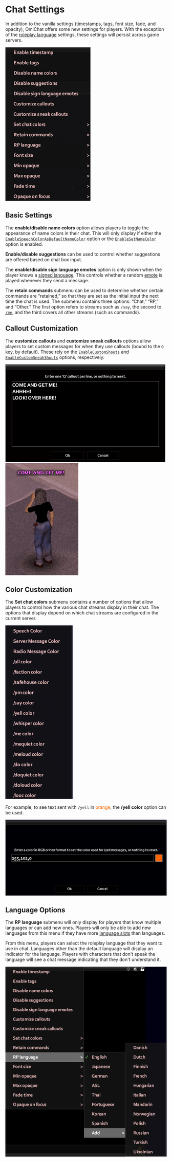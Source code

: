 # Chat Settings

In addition to the vanilla settings (timestamps, tags, font size, fade, and opacity), OmiChat offers some new settings for players.
With the exception of the [roleplay language](#language-options) settings, these settings will persist across game servers.

![The available chat settings for OmiChat](../images/chat-settings-1.png)

## Basic Settings

The **enable/disable name colors** option allows players to toggle the appearance of name colors in their chat.
This will only display if either the [`EnableSpeechColorAsDefaultNameColor`](../sandbox-options/feature-flags.md#enablespeechcolorasdefaultnamecolor) option or the [`EnableSetNameColor`](../sandbox-options/feature-flags.md#enablesetnamecolor) option is enabled.

**Enable/disable suggestions** can be used to control whether suggestions are offered based on chat box input.

The **enable/disable sign language emotes** option is only shown when the player knows a [signed language](../sandbox-options/languages.md#signedlanguages).
This controls whether a random [emote](./emotes.md) is played whenever they send a message.

The **retain commands** submenu can be used to determine whether certain commands are “retained,” so that they are set as the initial input the next time the chat is used.
The submenu contains three options: “Chat,” “RP,” and “Other.”
The first option refers to streams such as `/say`, the second to [`/me`](../sandbox-options/chat-formats.md#chatformatme), and the third covers all other streams (such as commands).

## Callout Customization

The **customize callouts** and **customize sneak callouts** options allow players to set custom messages for when they use callouts (bound to the `Q` key, by default).
These rely on the [`EnableCustomShouts`](../sandbox-options/feature-flags.md#enablecustomshouts) and [`EnableCustomSneakShouts`](../sandbox-options/feature-flags.md#enablecustomsneakshouts) options, respectively.

![The custom callout input window](../images/callout-example-1.png)  
![A player using a custom callout](../images/callout-example-2.png)

## Color Customization

The **Set chat colors** submenu contains a number of options that allow players to control how the various chat streams display in their chat.
The options that display depend on which chat streams are configured in the current server.

![Color customization options](../images/color-options.png)

For example, to see text sent with `/yell` in <span style="color:rgb(255,102,0)">orange</span>, the **/yell color** option can be used.

![A color menu for /yell with the color set to orange](../images/color-option-example-1.png)

## Language Options

The **RP language** submenu will only display for players that know multiple languages or can add new ones.
Players will only be able to add new languages from this menu if they have more [language slots](../sandbox-options/languages.md#languageslots) than languages.

From this menu, players can select the roleplay language that they want to use in chat.
Languages other than the default language will display an indicator for the language.
Players with characters that don't speak the language will see a chat message indicating that they don't understand it.

![Language selection menu](../images/language-menu.png)
